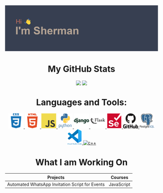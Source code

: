 ![MasterHead](https://github.com/ShermsRL/ShermsRL/blob/main/header.png)

<!--- About Me --->

<!--- GitHub Stats --->
<h1 align="center">My GitHub Stats</h1>
<div align="center">
<a>
  <img height=200 align="center" src="https://github-readme-stats.vercel.app/api?username=ShermsRL&theme=calm" />
</a>
<a>
  <img height=200 align="center" src="https://github-readme-stats.vercel.app/api/top-langs?username=ShermsRL&layout=compact&langs_count=8&card_width=320&theme=calm" />
</a>
</div>

<!--- Language and Tools --->
<h1 align="center">Languages and Tools:</h1>
<div align="center">
  <a href="https://github.com/devicons/devicon/tree/master/icons"> <img src="https://github.com/devicons/devicon/blob/master/icons/css3/css3-plain-wordmark.svg" alt="css3" width="50" height="50"/> </a>
  <a href="https://github.com/devicons/devicon/tree/master/icons"> <img src="https://github.com/devicons/devicon/blob/master/icons/html5/html5-plain-wordmark.svg" alt="html" width="50" height="50"/> </a>
  <a href="https://github.com/devicons/devicon/tree/master/icons"> <img src="https://github.com/devicons/devicon/blob/master/icons/javascript/javascript-original.svg" alt="javascript" width="50" height="50"/> </a>
  <a href="https://github.com/devicons/devicon/tree/master/icons"> <img src="https://github.com/devicons/devicon/blob/master/icons/python/python-original-wordmark.svg" alt="python" width="50" height="50"/> </a>
  <a href="https://github.com/devicons/devicon/tree/master/icons"> <img src="https://github.com/devicons/devicon/blob/master/icons/django/django-plain-wordmark.svg" alt="django" width="50" height="50"/> </a>
  <a href="https://github.com/devicons/devicon/tree/master/icons"> <img src="https://github.com/devicons/devicon/blob/master/icons/flask/flask-original-wordmark.svg" alt="flask" width="50" height="50"/> </a>
  <a href="https://github.com/devicons/devicon/tree/master/icons"> <img src="https://github.com/devicons/devicon/blob/master/icons/selenium/selenium-original.svg" alt="selenium" width="50" height="50"/> </a>
  <a href="https://github.com/devicons/devicon/tree/master/icons"> <img src="https://github.com/devicons/devicon/blob/master/icons/github/github-original-wordmark.svg" alt="github" width="50" height="50"/> </a>
  <a href="https://github.com/devicons/devicon/tree/master/icons"> <img src="https://github.com/devicons/devicon/blob/master/icons/postgresql/postgresql-original-wordmark.svg" alt="postgresql" width="50" height="50"/> </a>
  <a href="https://github.com/devicons/devicon/tree/master/icons"> <img src="https://github.com/devicons/devicon/blob/master/icons/vscode/vscode-original-wordmark.svg" alt="vscode" width="50" height="50"/> </a>
  <a href="https://github.com/devicons/devicon/tree/master/icons"> <img src="https://cdn-icons-png.flaticon.com/512/6132/6132222.png" alt="c++" width="50" height="50"/> </a>
</div>

<!--- Working on --->
<h1 align="center">What I am Working On</h1>
<div align="center">
  
  | Projects  | Courses |
  | ------------- | ------------- |
  | Automated WhatsApp Invitation Script for Events  | JavaScript |
  
</div>





<!---
ShermsRL/ShermsRL is a ✨ special ✨ repository because its `README.md` (this file) appears on your GitHub profile.
You can click the Preview link to take a look at your changes.
--->

